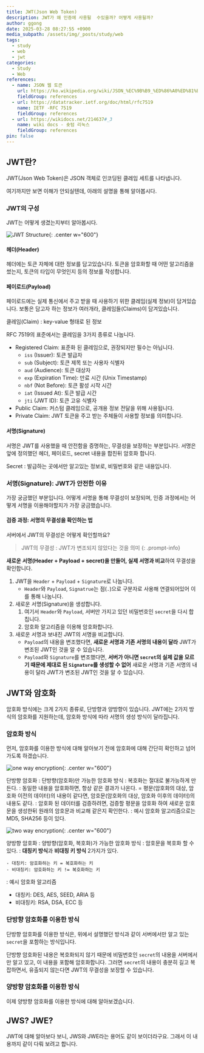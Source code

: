 ```yaml
---
title: JWT(Json Web Token)
description: JWT가 왜 인증에 사용될  수있을까? 어떻게 사용될까?
author: ggong
date: 2025-03-28 08:27:55 +0900
media_subpath: /assets/img/_posts/study/web
tags:
  - study
  - web
  - jwt
categories:
  - Study
  - Web
references:
  - name: JSON 웹 토큰
    url: https://ko.wikipedia.org/wiki/JSON_%EC%9B%B9_%ED%86%A0%ED%81%B0
    fieldGroup: references
  - url: https://datatracker.ietf.org/doc/html/rfc7519
    name: IETF -RFC 7519
    fieldGroup: references
  - url: https://wikidocs.net/214637#_3
    name: wiki docs - 숏텀 리눅스
    fieldGroup: references
pin: false
---
```



## JWT란?

JWT(Json Web Token)은 JSON 객체로 인코딩된 클레임 세트를 나타냅니다.

여기까지만 보면 이해가 안되실텐데, 아래의 설명을 통해 알아봅시다.

### JWT의 구성

JWT는 어떻게 생겼는지부터 알아봅시다.

![JWT Structure](jwt-structure.png){: .center w="600"}

#### 헤더(Header)

헤더에는 토큰 자체에 대한 정보를 담고있습니다.
토큰을 암호화할 때 어떤 알고리즘을 썼는지, 토큰의 타입이 무엇인지 등의 정보를 작성합니다.

#### 페이로드(Payload)

페이로드에는 실제 통신에서 주고 받을 때 사용하기 위한 클레임(실제 정보)이 담겨있습니다.
보통은 담고자 하는 정보가 여러개라, 클레임들(Claims)이 담겨있습니다.

클레임(Claim)
: key-value 형태로 된 정보

RFC 7519의 표준에서는 클레임을 3가지 종류로 나눕니다.

- Registered Claim: 표준화 된 클레임으로, 권장되지만 필수는 아닙니다.
  - `iss` (Issuer): 토큰 발급자
  - `sub` (Subject): 토큰 제목 또는 사용자 식별자
  - `aud` (Audience): 토큰 대상자
  - `exp` (Expiration Time): 만료 시간 (Unix Timestamp)
  - `nbf` (Not Before): 토큰 활성 시작 시간
  - `iat` (Issued At): 토큰 발급 시간
  - `jti` (JWT ID): 토큰 고유 식별자
- Public Claim: 커스텀 클레임으로, 공개용 정보 전달을 위해 사용됩니다.
- Private Claim: JWT 토큰을 주고 받는 주체들이 사용할 정보를 의미합니다.

#### 서명(Signature)

서명은 JWT를 사용했을 때 안전함을 증명하는, 무결성을 보장하는 부분입니다.
서명은 앞에 정의했던 헤더, 페이로드, secret 내용을 합친뒤 암호화 합니다.

Secret
: 발급하는 곳에서만 알고있는 정보로, 비밀번호와 같은 내용입니다.

### 서명(Signature): JWT가 안전한 이유

가장 궁금했던 부분입니다.
어떻게 서명을 통해 무결성이 보장되며, 인증 과정에서는 어떻게 서명을 이용해야할지가 가장 궁금했습니다.

#### 검증 과정: 서명의 무결성을 확인하는 법

서버에서 JWT의 무결성은 어떻게 확인할까요?

> JWT의 무결성
> : JWT가 변조되지 않았다는 것을 의미
{: .prompt-info}

**새로운 서명(Header + Payload + secret)을 만들어, 실제 서명과 비교**하여 무결성을 확인합니다.

1. JWT을 `Header` + `Payload` + `Signature`로 나눕니다.
   - `Header`와 `Payload`, `Signatrue`는 점(`.`)으로 구분자로 사용해 연결되어있어 이를 통해 나눕니다.
2. 새로운 서명(Signature)을 생성합니다.
   1. 여기서 `Header`와 `Payload`, 서버만 가지고 있던 비밀번호인 `secret`을 다시 합칩니다.
   2. 암호화 알고리즘을 이용해 암호화합니다.
3. 새로운 서명과 보내진 JWT의 서명을 비교합니다.
   - `Payload`의 내용을 변조했다면, **새로운 서명과 기존 서명의 내용이 달라** JWT가 변조된 JWT인 것을 알 수 있습니다.
   - `Payload`와 `Signature`를 변조했다면, **서버가 아니면 `secret`의 실제 값을 모르기 때문에 제대로 된 `Signature`를 생성할 수 없어** 새로운 서명과 기존 서명의 내용이 달라 JWT가 변조된 JWT인 것을 알 수 있습니다.

## JWT와 암호화

암호화 방식에는 크게 2가지 종류로, 단방향과 양방향이 있습니다.
JWT에는 2가지 방식의 암호화를 지원하는데, 암호화 방식에 따라 서명의 생성 방식이 달라집니다.

### 암호화 방식

먼저, 암호화를 이용한 방식에 대해 알아보기 전에  암호화에 대해 간단히 확인하고 넘어가도록 하겠습니다.

![one way encryption](encryption-one_way.png){: .center w="600"}

단방향 암호화
: 단방향(암호화)만 가능한 암호화 방식
: 복호화는 절대로 불가능하게 만든다.
: 동일한 내용을 암호화하면, 항상 같은 결과가 나온다.
  = 평문(암호화의 대상, 암호화 이전의 데이터)의 내용이 같다면, 암호문(암호화의 대상, 암호화 이후의 데이터)의 내용도 같다.
: 암호화 된 데이터를 검증하려면, 검증할 평문을 암호화 하여 새로운 암호문을 생성한뒤 원래의 암호문과 비교해 같은지 확인한다.
: 예시 암호화 알고리즘으로는 MD5, SHA256 등이 있다.

![two way encryption](encryption-two_way.png){: .center w="600"}

양방향 암호화
: 양방향(암호화, 복호화)가 가능한 암호화 방식
: 암호문을 복호화 할 수 있다.
: **대칭키 방식**과 **비대칭 키 방식** 2가지가 있다.

    - 대칭키: 암호화하는 키 = 복호화하는 키
    - 비대칭키: 암호화하는 키 != 복호화하는 키

: 예시 암호화 알고리즘

  - 대칭키: DES, AES, SEED, ARIA 등
  - 비대칭키: RSA, DSA, ECC 등



### 단방향 암호화를 이용한 방식

단방향 암호화를 이용한 방식은, 위에서 설명했던 방식과 같이 서버에서만 알고 있는 `secret`을 포함하는 방식입니다.

단방향 암호화된 내용은 복호화되지 않기 때문에 비밀번호인 `secret`의 내용을 서버에서만 알고 있고, 이 내용을 포함해 암호화합니다.
그러면 `secret`의 내용이 충분히 길고 복잡하면서, 유출되지 않는다면 JWT의 무결성을 보장할 수 있습니다.

### 양방향 암호화를 이용한 방식

이제 양방향 암호화를 이용한 방식에 대해 알아보겠습니다.

## JWS? JWE?

JWT에 대해 알아보다 보니, JWS와 JWE라는 용어도 같이 보이더라구요.
그래서 이 내용까지 같이 다뤄 보려고 합니다.